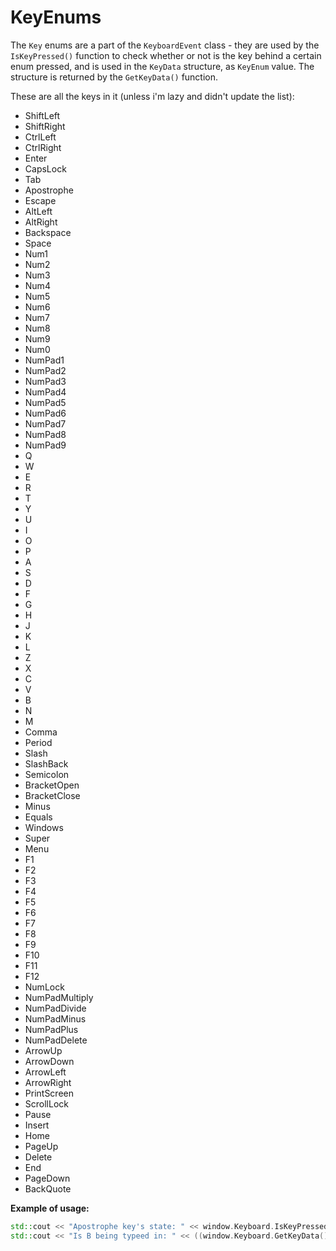 # KeyEnums
The `Key` enums are a part of the `KeyboardEvent` class - they are used by the `IsKeyPressed()` function to check whether or not is the key behind a certain enum pressed, and is used in the `KeyData` structure, as `KeyEnum` value. The structure is returned by the `GetKeyData()` function.

These are all the keys in it (unless i'm lazy and didn't update the list):
- ShiftLeft
- ShiftRight
- CtrlLeft
- CtrlRight
- Enter
- CapsLock
- Tab
- Apostrophe
- Escape
- AltLeft
- AltRight
- Backspace
- Space
- Num1
- Num2
- Num3
- Num4
- Num5
- Num6
- Num7
- Num8
- Num9
- Num0
- NumPad1
- NumPad2
- NumPad3
- NumPad4
- NumPad5
- NumPad6
- NumPad7
- NumPad8
- NumPad9
- Q
- W
- E
- R
- T
- Y
- U
- I
- O
- P
- A
- S
- D
- F
- G
- H
- J
- K
- L
- Z
- X
- C
- V
- B
- N
- M
- Comma
- Period
- Slash
- SlashBack
- Semicolon
- BracketOpen
- BracketClose
- Minus
- Equals
- Windows
- Super
- Menu
- F1
- F2
- F3
- F4
- F5
- F6
- F7
- F8
- F9
- F10
- F11
- F12
- NumLock
- NumPadMultiply
- NumPadDivide
- NumPadMinus
- NumPadPlus
- NumPadDelete
- ArrowUp
- ArrowDown
- ArrowLeft
- ArrowRight
- PrintScreen
- ScrollLock
- Pause
- Insert
- Home
- PageUp
- Delete
- End
- PageDown
- BackQuote

__Example of usage:__
```cpp
std::cout << "Apostrophe key's state: " << window.Keyboard.IsKeyPressed(window.Keyboard.Apostrophe) << "\n";
std::cout << "Is B being typeed in: " << ((window.Keyboard.GetKeyData().KeyEnum == window.Keyboard.B) ? "yes" : "no") << "\n"; // We should see an pattern of interpolating "yes"'s and "no"'s if the button is pressed.
```